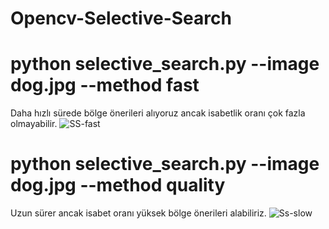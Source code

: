 # Opencv-Selective-Search
# python selective_search.py --image dog.jpg --method fast
Daha hızlı sürede bölge önerileri alıyoruz ancak isabetlik oranı çok fazla olmayabilir.
![SS-fast](https://user-images.githubusercontent.com/64548477/93670289-0cd32980-faa3-11ea-948c-9eb5d1727bd9.gif)

# python selective_search.py --image dog.jpg --method quality  
Uzun sürer ancak isabet oranı yüksek bölge önerileri alabiliriz.
![Ss-slow](https://user-images.githubusercontent.com/64548477/93670354-8539ea80-faa3-11ea-988b-bbb05a7314af.gif)
